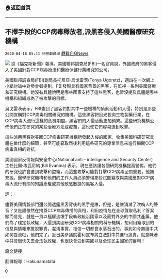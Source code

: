 ###  [:house:返回首頁](https://github.com/ourhimalayas/txt)
---

## 不擇手段的CCP病毒釋放者,派黑客侵入美國醫療研究機構
`2020-04-18 05:43 秘密翻译组` [轉載自GNews](https://gnews.org/zh-hant/177219/)

![](https://s3.amazonaws.com/gnews-media-offload/wp-content/uploads/2020/04/18052421/Picture-1-236.png)
據《福克斯新聞》報導。美國聯邦調查局(FBI)一名官員說，外國政府的黑客侵入了美國針對CCP病毒療法和醫療保健行業研究的公司。

美國聯邦調查局(FBI)副局長托尼亞·烏戈雷茨(Tonya Ugoretz)，週四在一次網上小組討論中對參會者提到，FBI發現具有國家背景的黑客，在監視一系列美國醫療和研究機構。她沒有具體說明是哪些國家支持了這些黑客，也暫沒提及具體是哪些機構和組織成為了被攻擊的目標。

烏戈雷茨表示，FBI查到了黑客們對其中一些機構的偵察活動和入侵，特別是那些公開宣稱對CCP病毒相關研究的機構。這些黑客把目光投向生物製藥行業，在CCP病毒大流行這樣的危機期間，黑客們的入侵活動更加頻繁。這些研究機構公佈他們正在研究的某些治療方法或疫苗，這也使它們容易遭到攻擊。

這些派用黑客對美國CCP病毒研究機構所發起入侵的國家，收集美國科研研究具體在做什麼的細節，甚至可能竊取然後利用這些研究的專業信息來進行揭開CCP病毒真相的對抗。

美國國家反情報與安全中心(National anti – intelligence and Security Center) 主任比爾·埃瓦尼納(Bill Evanina) 表示，現在應該讓各個研究機構提高警惕，他們的研究也許會遭到攻擊和盜竊，而這些攻擊可能對打擊CCP病毒至關重要。他補充說，醫學研究機構和他們的工作人員必須警惕那些試圖竊取與美國應對CCP病毒大流行有關的知識產權或其他敏感數據的黑客入侵。

評：

儘管美國情報部門還公開透露黑客背後的黑手是誰，但是，是誰消滅了吹哨人的聲音？又是誰依然在掩蓋CCP病毒傳播的真相，利用疫情危在全球謀取私利？答案顯而易見，就是一貫以極權流氓手段執政統治國家以及面對外交的中國共產黨。他們為了穩定執政權，入侵到美國研究CCP病毒相關的科研機構，想利用竊取到的信息與情報來推脫罪責，混淆事實，相信一切都會水落石出的。事到如今無論中共如何耍流氓，他們完了。近日美參議院霍利宣布將立法對中共進行追責，就意味著中共會很快失去合法執政權，也很快會受到美國以及全球民主國家的審判！

[原文鏈接](https://www.foxnews.com/health/hackers-broken-companies-conducting-covid-19-research-fbi-official-says)

翻譯報導：Hakunamatata

0
